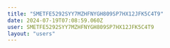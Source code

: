 ```yaml
---
title: "SMETFE5292SYY7MZHFNYGH809SP7HX12JFK5C4T9"
date: 2024-07-19T07:08:59.060Z
user: SMETFE5292SYY7MZHFNYGH809SP7HX12JFK5C4T9
layout: "users"
---
```

    
